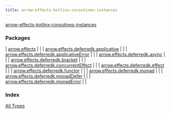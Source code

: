 ```yaml
---
title: arrow-effects-kotlinx-coroutines-instances
---
```


[arrow-effects-kotlinx-coroutines-instances](./index.html)

### Packages

| [arrow.effects](arrow.effects/index.html) |  |
| [arrow.effects.deferredk.applicative](arrow.effects.deferredk.applicative/index.html) |  |
| [arrow.effects.deferredk.applicativeError](arrow.effects.deferredk.applicative-error/index.html) |  |
| [arrow.effects.deferredk.async](arrow.effects.deferredk.async/index.html) |  |
| [arrow.effects.deferredk.bracket](arrow.effects.deferredk.bracket/index.html) |  |
| [arrow.effects.deferredk.concurrentEffect](arrow.effects.deferredk.concurrent-effect/index.html) |  |
| [arrow.effects.deferredk.effect](arrow.effects.deferredk.effect/index.html) |  |
| [arrow.effects.deferredk.functor](arrow.effects.deferredk.functor/index.html) |  |
| [arrow.effects.deferredk.monad](arrow.effects.deferredk.monad/index.html) |  |
| [arrow.effects.deferredk.monadDefer](arrow.effects.deferredk.monad-defer/index.html) |  |
| [arrow.effects.deferredk.monadError](arrow.effects.deferredk.monad-error/index.html) |  |

### Index

[All Types](alltypes/index.html)